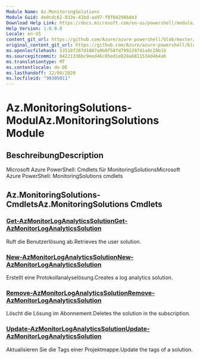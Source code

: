 ```yaml
---
Module Name: Az.MonitoringSolutions
Module Guid: 4e0cdc62-833e-41bd-aa97-f8f042986de3
Download Help Link: https://docs.microsoft.com/en-us/powershell/module/az.monitoringsolutions
Help Version: 1.0.0.0
Locale: en-US
content_git_url: https://github.com/Azure/azure-powershell/blob/master/src/MonitoringSolutions/help/Az.MonitoringSolutions.md
original_content_git_url: https://github.com/Azure/azure-powershell/blob/master/src/MonitoringSolutions/help/Az.MonitoringSolutions.md
ms.openlocfilehash: 53510f267d1887a9b0f58fd799229741a9c28b1b
ms.sourcegitcommit: 04221336bc9eed46c05ed1e828a6811534d4b4ab
ms.translationtype: MT
ms.contentlocale: de-DE
ms.lasthandoff: 12/08/2020
ms.locfileid: "98305011"
---
```

# <span data-ttu-id="be9a4-101">Az.MonitoringSolutions-Modul</span><span class="sxs-lookup"><span data-stu-id="be9a4-101">Az.MonitoringSolutions Module</span></span>
## <span data-ttu-id="be9a4-102">Beschreibung</span><span class="sxs-lookup"><span data-stu-id="be9a4-102">Description</span></span>
<span data-ttu-id="be9a4-103">Microsoft Azure PowerShell: Cmdlets für MonitoringSolutions</span><span class="sxs-lookup"><span data-stu-id="be9a4-103">Microsoft Azure PowerShell: MonitoringSolutions cmdlets</span></span>

## <span data-ttu-id="be9a4-104">Az.MonitoringSolutions-Cmdlets</span><span class="sxs-lookup"><span data-stu-id="be9a4-104">Az.MonitoringSolutions Cmdlets</span></span>
### [<span data-ttu-id="be9a4-105">Get-AzMonitorLogAnalyticsSolution</span><span class="sxs-lookup"><span data-stu-id="be9a4-105">Get-AzMonitorLogAnalyticsSolution</span></span>](Get-AzMonitorLogAnalyticsSolution.md)
<span data-ttu-id="be9a4-106">Ruft die Benutzerlösung ab.</span><span class="sxs-lookup"><span data-stu-id="be9a4-106">Retrieves the user solution.</span></span>

### [<span data-ttu-id="be9a4-107">New-AzMonitorLogAnalyticsSolution</span><span class="sxs-lookup"><span data-stu-id="be9a4-107">New-AzMonitorLogAnalyticsSolution</span></span>](New-AzMonitorLogAnalyticsSolution.md)
<span data-ttu-id="be9a4-108">Erstellt eine Protokollanalyselösung.</span><span class="sxs-lookup"><span data-stu-id="be9a4-108">Creates a log analytics solution.</span></span>

### [<span data-ttu-id="be9a4-109">Remove-AzMonitorLogAnalyticsSolution</span><span class="sxs-lookup"><span data-stu-id="be9a4-109">Remove-AzMonitorLogAnalyticsSolution</span></span>](Remove-AzMonitorLogAnalyticsSolution.md)
<span data-ttu-id="be9a4-110">Löscht die Lösung im Abonnement.</span><span class="sxs-lookup"><span data-stu-id="be9a4-110">Deletes the solution in the subscription.</span></span>

### [<span data-ttu-id="be9a4-111">Update-AzMonitorLogAnalyticsSolution</span><span class="sxs-lookup"><span data-stu-id="be9a4-111">Update-AzMonitorLogAnalyticsSolution</span></span>](Update-AzMonitorLogAnalyticsSolution.md)
<span data-ttu-id="be9a4-112">Aktualisieren Sie die Tags einer Projektmappe.</span><span class="sxs-lookup"><span data-stu-id="be9a4-112">Update the tags of a solution.</span></span>

